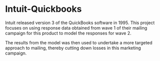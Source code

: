# Intuit-Quickbooks

Intuit released version 3 of the QuickBooks software in 1995. This project focuses on using response data obtained from wave 1 of their mailing campaign for this
product to model the responses for wave 2. 

The results from the model was then used to undertake a more targeted approach to mailing, thereby cutting down losses in this marketing campaign.
